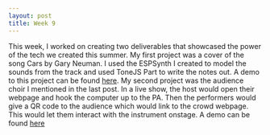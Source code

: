 ```yaml
---
layout: post
title: Week 9
---
```


This week, I worked on creating two deliverables that showcased the power of the tech we created this summer. My first project was a cover of the song Cars by Gary Neuman. I used the ESPSynth I created to model the sounds from the track and used ToneJS Part to write the notes out. A demo to this project can be found [here](https://youtu.be/310CiVy04jc?si=EpYNt1o_yMA54rU6). My second project was the audience choir I mentioned in the last post.  In a live show, the host would open their webpage and hook the computer up to the PA. Then the performers would give a QR code to the audience which would link to the crowd webpage. This would let them interact with the instrument onstage. A demo can be found [here](https://youtu.be/N2UCk9_Rkic?si=J_6adKt9G9ERlcEO)
